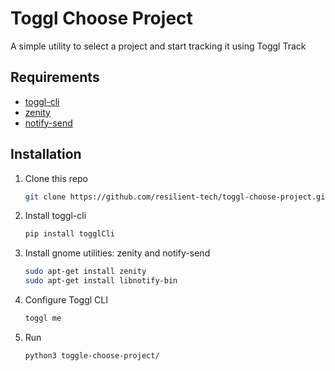 # Toggl Choose Project
A simple utility to select a project and start tracking it using Toggl Track

## Requirements
 * [toggl-cli](https://github.com/AuHau/toggl-cli)
 * [zenity](https://help.gnome.org/users/zenity/3.32/)
 * [notify-send](http://manpages.ubuntu.com/manpages/xenial/en/man1/notify-send.1.html)

## Installation

1. Clone this repo
   ```bash
   git clone https://github.com/resilient-tech/toggl-choose-project.git
   ```


1. Install toggl-cli
    ```bash
    pip install togglCli
    ```
1. Install gnome utilities: zenity and notify-send
    ```bash 
    sudo apt-get install zenity
    sudo apt-get install libnotify-bin
    ```
1. Configure Toggl CLI
    ```bash
    toggl me
    ```
2. Run
    ```bash
    python3 toggle-choose-project/
    ```
